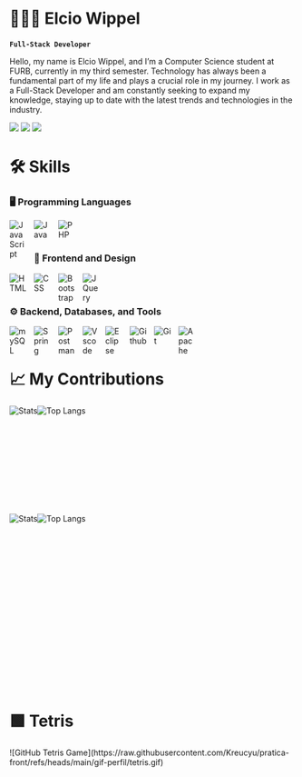 # 🧑🏻‍💻 Elcio Wippel

**`Full-Stack Developer`**

Hello, my name is Elcio Wippel, and I’m a Computer Science student at FURB, currently in my third semester. Technology has always been a fundamental part of my life and plays a crucial role in my journey. I work as a Full-Stack Developer and am constantly seeking to expand my knowledge, staying up to date with the latest trends and technologies in the industry.

<div> 
  <a href="https://www.linkedin.com/in/elciow/"><img src="https://img.shields.io/badge/-LinkedIn-%230077B5?style=for-the-badge&logo=linkedin&logoColor=white"></a>
  <a href="mailto:elciocleiton72@gmail.com"><img src="https://img.shields.io/badge/-Gmail-%23333?style=for-the-badge&logo=gmail&logoColor=white"></a>
  <a href="https://www.instagram.com/elciowp/"><img src="https://img.shields.io/badge/-Instagram-%23E4405F?style=for-the-badge&logo=instagram&logoColor=white"></a>
</div>

<h1>🛠️ Skills</h1>

### 🖥️ Programming Languages

<img align="left" alt="JavaScript" title="JavaScript" width="30px" style="padding-right: 13px;" src="https://cdn.jsdelivr.net/gh/devicons/devicon@latest/icons/javascript/javascript-original.svg" />
<img align="left" alt="Java" title="Java" width="30px" style="padding-right: 13px;" src="https://cdn.jsdelivr.net/gh/devicons/devicon@latest/icons/java/java-original-wordmark.svg"/>
<img align="left" alt="PHP" title="PHP" width="30px" style="padding-right: 13px;" src="https://cdn.jsdelivr.net/gh/devicons/devicon@latest/icons/php/php-original.svg" />
<br/>
<br/>

### 🎨 Frontend and Design

<img align="left" alt="HTML" title="HTML" width="30px" style="padding-right: 13px;" src="https://cdn.jsdelivr.net/gh/devicons/devicon@latest/icons/html5/html5-original.svg" />
<img align="left" alt="CSS" title="CSS" width="30px" style="padding-right: 13px;" src="https://cdn.jsdelivr.net/gh/devicons/devicon@latest/icons/css3/css3-original.svg" />
<img align="left" alt="Bootstrap" title="Bootstrap" width="30px" style="padding-right: 13px;" src="https://cdn.jsdelivr.net/gh/devicons/devicon@latest/icons/bootstrap/bootstrap-original.svg" />
<img align="left" alt="JQuery" title="JQuery" width="30px" style="padding-right: 13px;" src="https://cdn.jsdelivr.net/gh/devicons/devicon@latest/icons/jquery/jquery-original.svg" />
<br/>
<br/>

### ⚙️ Backend, Databases, and Tools

<img align="left" alt="mySQL" title="mySQL" width="30px" style="padding-right: 13px;" src="https://cdn.jsdelivr.net/gh/devicons/devicon@latest/icons/mysql/mysql-original.svg"/>
<img align="left" alt="Spring" title="Spring" width="30px" style="padding-right: 13px;"  src="https://cdn.jsdelivr.net/gh/devicons/devicon@latest/icons/spring/spring-original.svg" />
<img align="left" alt="Postman" title="Postman" width="30px" style="padding-right: 13px;" src="https://cdn.jsdelivr.net/gh/devicons/devicon@latest/icons/postman/postman-original.svg" />
<img align="left" alt="Vscode" title="Vscode" width="30px" style="padding-right: 10px;" src="https://cdn.jsdelivr.net/gh/devicons/devicon@latest/icons/vscode/vscode-original.svg"/>
<img align="left" alt="Eclipse" title="Eclipse" width="30px" style="padding-right: 13px;" src="https://cdn.jsdelivr.net/gh/devicons/devicon@latest/icons/eclipse/eclipse-original.svg"/>
<img align="left" alt="Github" title="Github" width="30px" style="padding-right: 13px;"  src="https://cdn.jsdelivr.net/gh/devicons/devicon@latest/icons/github/github-original.svg" />
<img align="left" alt="Git" title="Git" width="30px" style="padding-right: 13px;" src="https://cdn.jsdelivr.net/gh/devicons/devicon@latest/icons/git/git-original.svg" />
<img align="left" alt="Apache" title="Apache" width="30px" style="padding-right: 13px;" src="https://cdn.jsdelivr.net/gh/devicons/devicon@latest/icons/apache/apache-original.svg" />

<br/>
<br/>

<h1>📈 My Contributions</h1>

<div style="display: flex;">
  <a href="https://github.com/kreucyu/github-readme-stats#gh-dark-mode-only">
    <img align="left" alt="Stats" title="Stats" height="190" src="https://github-readme-stats.vercel.app/api?username=Kreucyu&show_icons=true&theme=dark&include_all_commits=true&icon_color=ffffff&title_color=ffffff&text_color=ffffff&bg_color=0D1117&border_color=3D444D" />
  </a>
  <a href="https://github.com/kreucyu/github-readme-stats#gh-dark-mode-only">
    <img align="left" alt="Top Langs" title="Top Langs" height="190" src="https://github-readme-stats.vercel.app/api/top-langs/?username=Kreucyu&layout=compact&theme=dark&icon_color=ffffff&title_color=ffffff&text_color=ffffff&bg_color=0D1117&border_color=3D444D" />
  </a>
</div>

<div style="display: flex;">
  <a href="https://github.com/kreucyu/github-readme-stats#gh-light-mode-only">
    <img align="left" alt="Stats" title="Stats" height="190" src="https://github-readme-stats.vercel.app/api?username=Kreucyu&show_icons=true&theme=default&icon_color=000000&title_color=000000&text_color=000000&bg_color=ffffff&border_color=D1D9E0" />
  </a>
  <a href="https://github.com/kreucyu/github-readme-stats#gh-light-mode-only">
    <img align="left" alt="Top Langs" title="Top Langs" height="190" src="https://github-readme-stats.vercel.app/api/top-langs/?username=Kreucyu&layout=compact&theme=default&icon_color=000000&title_color=000000&text_color=000000&bg_color=ffffff&border_color=D1D9E0" />
  </a>
</div>

<br/><br/><br/><br/><br/><br/>

<h1>🟩 Tetris</h1>
![GitHub Tetris Game](https://raw.githubusercontent.com/Kreucyu/pratica-front/refs/heads/main/gif-perfil/tetris.gif)
